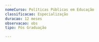 ```yaml
---
nomeCurso: Políticas Públicas em Educação
classificacao: Especialização
duracao: 12 meses
observacao: obs
tipo: Pós Graduação

---
```


